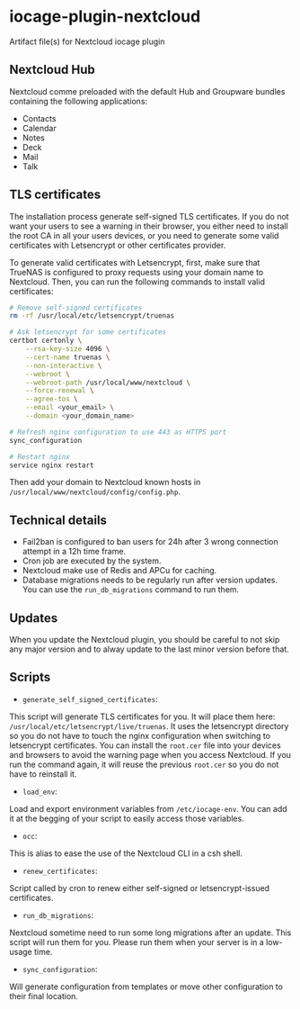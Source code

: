# iocage-plugin-nextcloud

Artifact file(s) for Nextcloud iocage plugin

## Nextcloud Hub

Nextcloud comme preloaded with the default Hub and Groupware bundles containing the following applications:

- Contacts
- Calendar
- Notes
- Deck
- Mail
- Talk

## TLS certificates

The installation process generate self-signed TLS certificates. If you do not want your users to see a warning in their browser, you either need to install the root CA in all your users devices, or you need to generate some valid certificates with Letsencrypt or other certificates provider.

To generate valid certificates with Letsencrypt, first, make sure that TrueNAS is configured to proxy requests using your domain name to Nextcloud. Then, you can run the following commands to install valid certificates:

```bash
# Remove self-signed certificates
rm -rf /usr/local/etc/letsencrypt/truenas

# Ask letsencrypt for some certificates
certbot certonly \
    --rsa-key-size 4096 \
    --cert-name truenas \
    --non-interactive \
    --webroot \
    --webroot-path /usr/local/www/nextcloud \
    --force-renewal \
    --agree-tos \
    --email <your_email> \
    --domain <your_domain_name>

# Refresh nginx configuration to use 443 as HTTPS port
sync_configuration

# Restart nginx
service nginx restart
```

Then add your domain to Nextcloud known hosts in `/usr/local/www/nextcloud/config/config.php`.

## Technical details

- Fail2ban is configured to ban users for 24h after 3 wrong connection attempt in a 12h time frame.
- Cron job are executed by the system.
- Nextcloud make use of Redis and APCu for caching.
- Database migrations needs to be regularly run after version updates. You can use the `run_db_migrations` command to run them.

## Updates

When you update the Nextcloud plugin, you should be careful to not skip any major version and to alway update to the last minor version before that.


## Scripts

- `generate_self_signed_certificates`:

This script will generate TLS certificates for you. It will place them here: `/usr/local/etc/letsencrypt/live/truenas`. It uses the letsencrypt directory so you do not have to touch the nginx configuration when switching to letsencrypt certificates. You can install the `root.cer` file into your devices and browsers to avoid the warning page when you access Nextcloud. If you run the command again, it will reuse the previous `root.cer` so you do not have to reinstall it.

- `load_env`:

Load and export environment variables from `/etc/iocage-env`. You can add it at the begging of your script to easily access those variables.

- `occ`:

This is alias to ease the use of the Nextcloud CLI in a csh shell.

- `renew_certificates`:

Script called by cron to renew either self-signed or letsencrypt-issued certificates.

- `run_db_migrations`:

Nextcloud sometime need to run some long migrations after an update. This script will run them for you. Please run them when your server is in a low-usage time.

- `sync_configuration`:

Will generate configuration from templates or move other configuration to their final location.